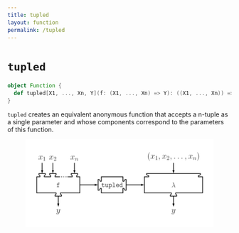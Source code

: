 ```yaml
---
title: tupled
layout: function
permalink: /tupled
---
```


# `tupled`

~~~ scala
object Function {
  def tupled[X1, ..., Xn, Y](f: (X1, ..., Xn) => Y): ((X1, ..., Xn)) => Y
}
~~~

`tupled` creates an equivalent anonymous function that accepts a n-tuple as a single parameter and whose components correspond to the parameters of this function.

<figure class="diagram">
  <img src="images/tupled.svg" alt="tupled function">
  <!-- <figcaption class="diagram-desc"></figcaption> -->
</figure>
